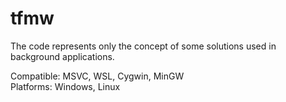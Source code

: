 # tfmw

The code represents only the concept of some solutions used in background applications.<br/>

Compatible: MSVC, WSL, Cygwin, MinGW<br/>
Platforms: Windows, Linux<br/>
